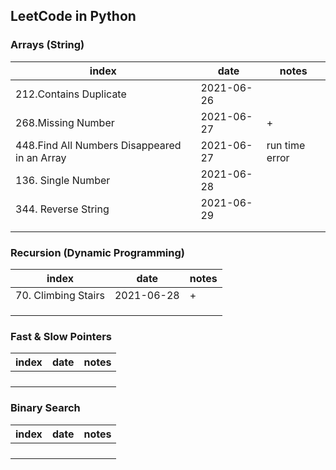 ## LeetCode in Python

### Arrays (String)
| index | date | notes |
|-------|------|-------|
|  212.Contains Duplicate    |  2021-06-26    |       |
|  268.Missing Number  |  2021-06-27  | + |
|  448.Find All Numbers Disappeared in an Array | 2021-06-27     |  run time error  |
|  136. Single Number  | 2021-06-28  |       |
|  344. Reverse String  | 2021-06-29 |      |
|       |      |       |
|       |      |       |


### Recursion (Dynamic Programming)
| index  | date | notes |
|-------|------|-------|
| 70. Climbing Stairs | 2021-06-28 |  +   |
|       |      |       |
|       |      |       |
|       |      |       |


### Fast & Slow Pointers
| index | date | notes |
|-------|------|-------|
|      |   |       |
|       |      |       |
|       |      |       |
|       |      |       |


### Binary Search
| index| date | notes |
|-------|------|-------|
|       |   |       |
|        |      |       |
|        |      |       |
|        |      |       |


### 
